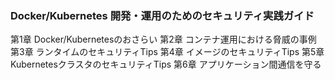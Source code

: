 ### Docker/Kubernetes 開発・運用のためのセキュリティ実践ガイド

第1章 Docker/Kubernetesのおさらい
第2章 コンテナ運用における脅威の事例
第3章 ランタイムのセキュリティTips
第4章 イメージのセキュリティTips
第5章 KubernetesクラスタのセキュリティTips
第6章 アプリケーション間通信を守る
